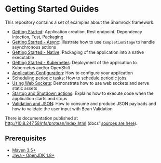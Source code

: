 # Getting Started Guides

This repository contains a set of examples about the Shamrock framework.

* [Getting Started](./getting-started): Application creation, Rest endpoint, Dependency Injection, Test, Packaging
* [Getting Started - Async](./getting-started-async): Illustrate how to use `CompletionStage` to handle asynchronous actions
* [Getting Started - Native](./getting-started-native): Packaging of the application into a native executable
* [Getting Started - Kubernetes](./getting-started-kubernetes): Deployment of the application to Kubernetes and/or OpenShift
* [Application Configuration](./application-configuration): How to configure your application
* [Scheduling periodic tasks](./scheduling-periodic-tasks): How to schedule periodic jobs
* [Using Web Sockets](./using-websockets): Demonstrate how to use web sockets and serve static assets
* [Startup and Shutdown actions](./application-lifecycle-events): Explains how to execute code when the application starts and stops
* [Validation and JSON](./input-validation): How to consume and produce JSON payloads and how to validate the user input with Bean Validation

There is documentation published at <http://10.8.247.58/nfs/protean/index.html> (docs' [sources are here](https://github.com/jbossas/protean-shamrock/tree/master/docs/src/main/asciidoc)).

## Prerequisites

* [Maven 3.5+](https://maven.apache.org/install.html)
* [Java - OpenJDK 1.8+](https://adoptopenjdk.net/)
